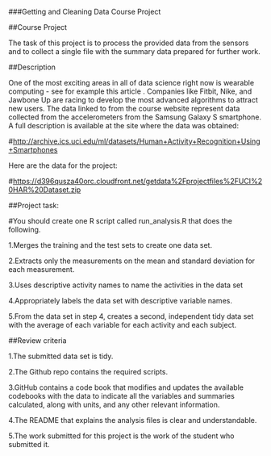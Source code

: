 ###Getting and Cleaning Data Course Project

##Course Project

The task of this project is to process the provided data from the sensors and to collect a single file with the summary data prepared for further work.

##Description

One of the most exciting areas in all of data science right now is wearable computing - see for example this article . Companies like Fitbit, Nike, and Jawbone Up are racing to develop the most advanced algorithms to attract new users. The data linked to from the course website represent data collected from the accelerometers from the Samsung Galaxy S smartphone. A full description is available at the site where the data was obtained:

#http://archive.ics.uci.edu/ml/datasets/Human+Activity+Recognition+Using+Smartphones

Here are the data for the project:

#https://d396qusza40orc.cloudfront.net/getdata%2Fprojectfiles%2FUCI%20HAR%20Dataset.zip

##Project task:

#You should create one R script called run_analysis.R that does the following.

1.Merges the training and the test sets to create one data set.

2.Extracts only the measurements on the mean and standard deviation for each measurement.

3.Uses descriptive activity names to name the activities in the data set

4.Appropriately labels the data set with descriptive variable names.

5.From the data set in step 4, creates a second, independent tidy data set with the average of each variable for each activity and each subject.

##Review criteria

1.The submitted data set is tidy.

2.The Github repo contains the required scripts.

3.GitHub contains a code book that modifies and updates the available codebooks with the data to indicate all the variables and summaries calculated, along with units, and any other relevant information.

4.The README that explains the analysis files is clear and understandable.

5.The work submitted for this project is the work of the student who submitted it.